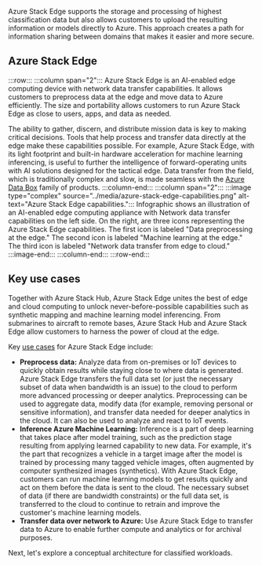 Azure Stack Edge supports the storage and processing of highest classification data but also allows customers to upload the resulting information or models directly to Azure. This approach creates a path for information sharing between domains that makes it easier and more secure.

## Azure Stack Edge

:::row:::
:::column span="2":::
Azure Stack Edge is an AI-enabled edge computing device with network data transfer capabilities. It allows customers to preprocess data at the edge and move data to Azure efficiently. The size and portability allows customers to run Azure Stack Edge as close to users, apps, and data as needed.

The ability to gather, discern, and distribute mission data is key to making critical decisions. Tools that help process and transfer data directly at the edge make these capabilities possible. For example, Azure Stack Edge, with its light footprint and built-in hardware acceleration for machine learning inferencing, is useful to further the intelligence of forward-operating units with AI solutions designed for the tactical edge. Data transfer from the field, which is traditionally complex and slow, is made seamless with the [Azure Data Box](https://azure.microsoft.com/services/databox/) family of products.
:::column-end:::
:::column span="2":::
:::image type="complex" source="../media/azure-stack-edge-capabilities.png" alt-text="Azure Stack Edge capabilities.":::
Infographic shows an illustration of an AI-enabled edge computing appliance with Network data transfer capabilities on the left side. On the right, are three icons representing the Azure Stack Edge capabilities. The first icon is labeled "Data preprocessing at the edge." The second icon is labeled "Machine learning at the edge." The third icon is labeled "Network data transfer from edge to cloud."
:::image-end:::
:::column-end:::
:::row-end:::

## Key use cases

Together with Azure Stack Hub, Azure Stack Edge unites the best of edge and cloud computing to unlock never-before-possible capabilities such as synthetic mapping and machine learning model inferencing. From submarines to aircraft to remote bases, Azure Stack Hub and Azure Stack Edge allow customers to harness the power of cloud at the edge.

Key [use cases](/azure/databox-online/azure-stack-edge-gpu-overview#use-cases) for Azure Stack Edge include:

* **Preprocess data:** Analyze data from on-premises or IoT devices to quickly obtain results while staying close to where data is generated. Azure Stack Edge transfers the full data set (or just the necessary subset of data when bandwidth is an issue) to the cloud to perform more advanced processing or deeper analytics. Preprocessing can be used to aggregate data, modify data (for example, removing personal or sensitive information), and transfer data needed for deeper analytics in the cloud. It can also be used to analyze and react to IoT events.
* **Inference Azure Machine Learning:** Inference is a part of deep learning that takes place after model training, such as the prediction stage resulting from applying learned capability to new data. For example, it's the part that recognizes a vehicle in a target image after the model is trained by processing many tagged vehicle images, often augmented by computer synthesized images (synthetics). With Azure Stack Edge, customers can run machine learning models to get results quickly and act on them before the data is sent to the cloud. The necessary subset of data (if there are bandwidth constraints) or the full data set, is transferred to the cloud to continue to retrain and improve the customer's machine learning models.
* **Transfer data over network to Azure:** Use Azure Stack Edge to transfer data to Azure to enable further compute and analytics or for archival purposes.

Next, let's explore a conceptual architecture for classified workloads.